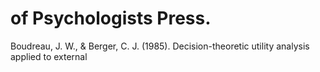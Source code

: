 # of Psychologists Press.

Boudreau, J. W., & Berger, C. J. (1985). Decision-theoretic utility analysis applied to external